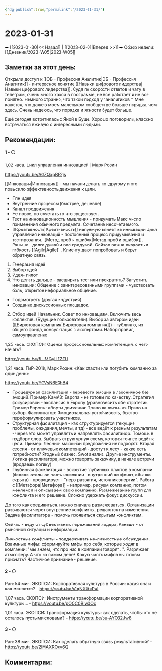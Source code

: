 ```yaml
---
{"dg-publish":true,"permalink":"/2023-01-31/"}
---
```


# 2023-01-31

⬅  [[2023-01-30\|<<  Назад]] | [[2023-02-01\|Вперед >>]]  ➡
Обзор недели: [[Дневник/2023-W05\|2023-W05]]


## Заметки за этот день:

Открыли доступ к [[ОБ - Профессия Аналитик\|ОБ - Профессия Аналитик]] - интересное понятие [[Навыки цифрового лидерства\|Навыки цифрового лидерства]]. 
Судя по скорости ответов и чату в телеграм, очень много хаоса в программе, не все работает и не все понятно. Немного странно, что такой подход у "аналитиков ". Мне кажется, что даже в моем маленьком сообществе больше порядка, чем здесь. Очень надеюсь, что порядка и ясности будет больше.

Ещё сегодня встретилась с Яной в Буше. Хорошо поговорили, классно встречаться вживую с интересными людьми.

## Рекомендации:

#### 1 - ⚪ 
1,02 часа. Цикл управления инновацией | Марк Розин

﻿https://youtu.be/AGZQxpBF2js

[[Инновация\|Инновация]] - мы начали делать по-другому и это повысило эффективность движения к цели.
- Ппн идея
- Внутренние процессы (быстрее, дешевле)
- Канал продвижения
- Не новое, но сочетать то что существует.
- Тест на инновационность мышления - придумать Макс число применения обычного предмета. Сочетание несочетаемого.
- [[Креативность\|Креативность]] напрямую влияет на инновации
Цикл управления инноваций - постоянный процесс придумывания и тестирования. [[Метод проб и ошибок\|Метод проб и ошибок]]. Раньше - долго думай  и все продумай. Сейчас важна скорость и гибкость [[Agile\|Agile]] .
Клиенту дают попробовать и берут обратную связь.
1. Генерация идей
2. Выбор идей
3. Идея- пилот
4. Что делать дальше - расширить тест или прекратить?
Запустить инновации: 
Общение с заинтересованными группами - чувствовать боль, открытое неформальное общение.
- Подсмотреть (другая индустрия)
- Создание дискуссионных площадок. 
2. Отбор идей
Начальник. Совет по инновациям. Включить весь коллектив. (Будущие пользователи). Выбор за автором идеи ([[Бирюзовая компания\|Бирюзовая компания]]) - публично, из общего фонда, консультация с экспертами. Набор правил, самоуправление




1,25 часа. ЭКОПСИ: Оценка профессиональных компетенций: с чего начать?

﻿https://youtu.be/fLJMGyUEZFU

1,21 часа. ПиР-2018, Марк Розин: «Как спасти или погубить компанию за один день»

﻿https://youtu.be/YGVsN6E3hB4

- Процедурная фасилитация - перевести эмоции в лаконичное без эмоций. Пример КамАЗ:  Европа - не готовы по качеству. Стратегия фокусировки - экспансия в Европу (уравновесить обе стратегии. Пример Европы: аборты движения: Право на жизнь vs Право на выбор. Фасилитатор: Эмоциональная устойчивость, быстро переформулировать участников.
- Структурная фасилитация - как структурируется (текущие проблемы, ожидания, мечты, и тд) - все ведёт к разным результатам - через это может управлять и направлять фасилитаиор. Помощь в подборе слов. Выбрать структурную схему, которая точнее ведёт к цели. Пример: Лесник- маккинзи предложения не подходят. Вторая сессия - от ключевых компетенций - доступ к лесу - какие есть потребности? Ягодный бизнес. Swot анализ. Другие инструменты. Логика фасилитатора, можно говорить заказчику, в начале встречи (продаешь логику)
- Глубинная фасилитация - вскрытие глубинных пластов в компании (бессознательная часть компании - внутренний конфликт, обычно скрыта) - провоцирует - "нерв развития, источник энергии". Работа с [[Метафора\|Метафора]] - например, рисуем компанию, потом меняемся и описываем свою компанию. Размежевание групп для конфликта и его решение. 
Сложно удержать фокус дискуссии.

До того как соединиться, нужно сначала размежеваться.
Организации развиваются через внутренние конфликты, решаются на изменения.
Задача фасилитатора - помочь проявиться скрытым конфликтам.

Сейчас - веду от субъективных переживаний лидера;
Раньше - от рыночной ситуации и информации.

Личностные конфликты - поддерживать не-личностные обсуждения. Взаимные мифы: сформируйте мифы про себя, которые ходят в компании: "мы знаем, что про нас в компании говорят ..". Разряжает атмосферу. А что на самом деле? Какую часть мифов вы готовы признать?
Частичное признание - решение.

#### 2 - ⚪ 
Ран: 54 мин. ЭКОПСИ: Корпоративная культура в России: какая она и как меняется? - https://youtu.be/s1qNXXtxPuI

1,07 часа. ЭКОПСИ: Инструменты трансформации корпоративной культуры… - https://youtu.be/pOQC0Blw0Oc

1,01 часа. ЭКОПСИ: Трансформация культуры: как сделать, чтобы это не осталось пустыми словами? - https://youtu.be/bu-AYO32Jw8


#### 3 - ⚪ 
Ран: 38 мин. ЭКОПСИ: Как сделать обратную связь результативной? - https://youtu.be/2lMAXROev6Q


## Комментарии:
